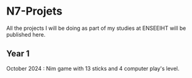 # N7-Projets

All the projects I will be doing as part of my studies at ENSEEIHT will be published here.

## Year 1 

October 2024 : Nim game with 13 sticks and 4 computer play's level.

